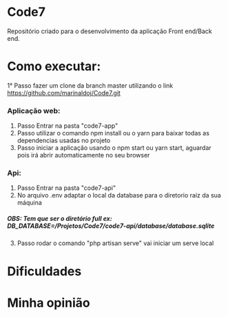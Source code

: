 # Code7
Repositório criado para o desenvolvimento da aplicação Front end/Back end.

# Como executar:

1° Passo fazer um clone da branch master utilizando o link https://github.com/marinaldoj/Code7.git<br>

### Aplicação web:

1. Passo Entrar na pasta "code7-app"<br>
2. Passo utilizar o comando npm install ou o yarn para baixar todas as dependencias usadas no projeto <br>
3. Passo iniciar a aplicação usando o npm start ou yarn start, aguardar pois irá abrir automaticamente no seu browser<br>

### Api:

1. Passo Entrar na pasta "code7-api"<br>
2. No arquivo .env adaptar o local da database para o diretorio raiz da sua máquina <br>
##### OBS: Tem que ser o diretório full ex: DB_DATABASE=/Projetos/Code7/code7-api/database/database.sqlite <br>
3. Passo rodar o comando "php artisan serve" vai iniciar um serve local

# Dificuldades



# Minha opinião

